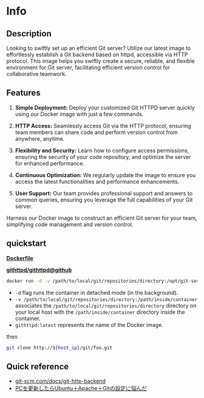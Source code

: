 # Info
## Description
Looking to swiftly set up an efficient Git server? Utilize our latest image to effortlessly establish a Git backend based on httpd, accessible via HTTP protocol. This image helps you swiftly create a secure, reliable, and flexible environment for Git server, facilitating efficient version control for collaborative teamwork.

## Features

1. **Simple Deployment:** Deploy your customized Git HTTPD server quickly using our Docker image with just a few commands.

2. **HTTP Access:** Seamlessly access Git via the HTTP protocol, ensuring team members can share code and perform version control from anywhere, anytime.

3. **Flexibility and Security:** Learn how to configure access permissions, ensuring the security of your code repository, and optimize the server for enhanced performance.

4. **Continuous Optimization:** We regularly update the image to ensure you access the latest functionalities and performance enhancements.

5. **User Support:** Our team provides professional support and answers to common queries, ensuring you leverage the full capabilities of your Git server.

Harness our Docker image to construct an efficient Git server for your team, simplifying code management and version control.

## quickstart

**[Dockerfile](https://github.com/githttpd/githttpd/blob/main/Dockerfile)**

**[githttpd/githttpd@github](https://github.com/githttpd/githttpd)**

```bash
docker run -d -v /path/to/local/git/repositories/directory:/opt/git-server githttpd:latest
```

- `-d` flag runs the container in detached mode (in the background).
- `-v /path/to/local/git/repositories/directory:/path/inside/container` associates the `/path/to/local/git/repositories/directory` directory on your local host with the `/path/inside/container` directory inside the container.
- `githttpd:latest` represents the name of the Docker image.

then
```bash
git clone http://${host_ip}/git/foo.git
```

## Quick reference
- [git-scm.com/docs/git-http-backend](https://git-scm.com/docs/git-http-backend)
- [PCを更新したらUbuntu＋Apache＋Gitの設定に悩んだ](https://qiita.com/toruotsubo/items/245c6493a90f2590f21b)
